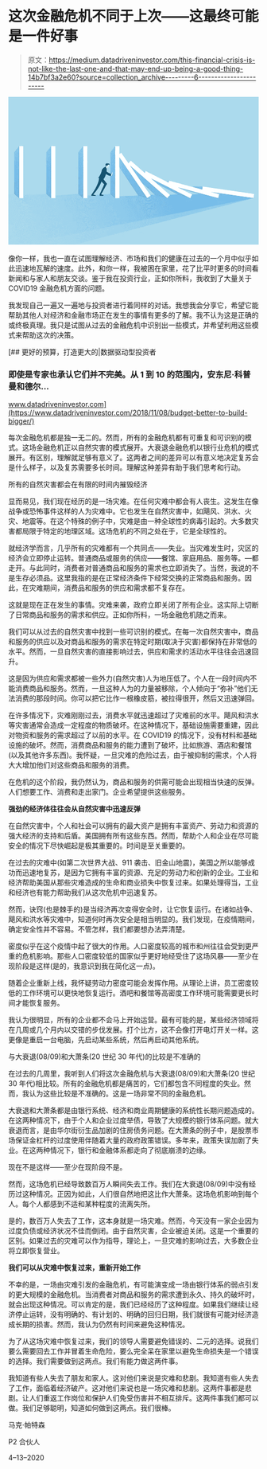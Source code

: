# 这次金融危机不同于上次——这最终可能是一件好事

> 原文：<https://medium.datadriveninvestor.com/this-financial-crisis-is-not-like-the-last-one-and-that-may-end-up-being-a-good-thing-14b7bf3a2e60?source=collection_archive---------6----------------------->

![](img/4e6889c9d9324493dcc95ae497f483c8.png)

像你一样，我也一直在试图理解经济、市场和我们的健康在过去的一个月中似乎如此迅速地瓦解的速度。此外，和你一样，我被困在家里，花了比平时更多的时间看新闻和与家人和朋友交谈。鉴于我在投资行业，正如你所料，我收到了大量关于 COVID19 金融危机方面的问题。

我发现自己一遍又一遍地与投资者进行着同样的对话。我想我会分享它，希望它能帮助其他人对经济和金融市场正在发生的事情有更多的了解。我不认为这是正确的或终极真理。我只是试图从过去的金融危机中识别出一些模式，并希望利用这些模式来帮助这次的决策。

[](https://www.datadriveninvestor.com/2018/11/08/budget-better-to-build-bigger/) [## 更好的预算，打造更大的|数据驱动型投资者

### 即使是专家也承认它们并不完美。从 1 到 10 的范围内，安东尼·科普曼和德尔…

www.datadriveninvestor.com](https://www.datadriveninvestor.com/2018/11/08/budget-better-to-build-bigger/) 

每次金融危机都是独一无二的。然而，所有的金融危机都有可重复和可识别的模式。这场金融危机正以自然灾害的模式展开。大衰退金融危机以银行业危机的模式展开。有区别，理解就足够有意义了。这两者之间的差异可以有意义地决定复苏会是什么样子，以及复苏需要多长时间。理解这种差异有助于我们思考和行动。

所有的自然灾害都会在有限的时间内摧毁经济

显而易见，我们现在经历的是一场灾难。在任何灾难中都会有人丧生。这发生在像战争或恐怖事件这样的人为灾难中。它也发生在自然灾害中，如飓风、洪水、火灾、地震等。在这个特殊的例子中，灾难是由一种全球性的病毒引起的。大多数灾害都局限于特定的地理区域。这场危机的不同之处在于，它是全球性的。

就经济学而言，几乎所有的灾难都有一个共同点——失业。当灾难发生时，灾区的经济会立即停止运转。普通商品或服务的供应——餐馆、家庭用品、服务等。—都走开。与此同时，消费者对普通商品和服务的需求也立即消失了。当然，我说的不是生存必须品。这里我指的是在正常经济条件下经常交换的正常商品和服务。因此，在灾难期间，消费品和服务的供应和需求都不复存在。

这就是现在正在发生的事情。灾难来袭，政府立即关闭了所有企业。这实际上切断了日常商品和服务的需求和供应。正如你所料，一场金融危机随之而来。

我们可以从过去的自然灾害中找到一些可识别的模式。在每一次自然灾害中，商品和服务的供应以及对商品和服务的需求在特定时期(取决于灾害)都保持在非常低的水平。然而，一旦自然灾害的直接影响过去，供应和需求的活动水平往往会迅速回升。

这是因为供应和需求都被一些外力(自然灾害)人为地压低了。个人在一段时间内不能消费商品和服务。然而，一旦这种人为的力量被移除，个人倾向于“弥补”他们无法消费的那段时间。你可以把它比作一根橡皮筋，被拉得很开，然后又迅速弹回。

在许多情况下，灾难刚刚过去，消费水平就迅速超过了灾难前的水平。飓风和洪水等灾害通常会造成一定程度的物质破坏。在这种情况下，基础设施需要重建，因此对物资和服务的需求超过了以前的水平。在 COVID19 的情况下，没有材料和基础设施的破坏。然而，消费商品和服务的能力遭到了破坏，比如旅游、酒店和餐馆(以及其他许多东西)。我怀疑，一旦灾难的危险过去，由于被抑制的需求，个人将大大增加他们对这些商品和服务的消费。

在危机的这个阶段，我仍然认为，商品和服务的供需可能会出现相当快速的反弹。人们想要工作、消费和走出家门。企业希望提供这些服务。

**强劲的经济体往往会从自然灾害中迅速反弹**

在自然灾害中，个人和社会可以拥有的最大资产是拥有丰富资产、劳动力和资源的强大经济的支持和后盾。美国拥有所有这些东西。然而，帮助个人和企业在尽可能安全的情况下尽快崛起是极其重要的。时间是至关重要的。

在过去的灾难中(如第二次世界大战、911 袭击、旧金山地震)，美国之所以能够成功而迅速地复苏，是因为它拥有丰富的资源、充足的劳动力和创新的企业。工业和经济帮助美国从那些灾难造成的生命和商业损失中恢复过来。如果处理得当，工业和经济也有能力帮助我们从这次危机中迅速复苏。

然而，诀窍(也是棘手的)是当经济再次变得安全时，让它恢复运行。在诸如战争、飓风和洪水等灾难中，知道何时再次安全是相当明显的。我们发现，在疫情期间，确定安全性并不容易。不管怎样，我们都要想办法弄清楚。

密度似乎在这个疫情中起了很大的作用。人口密度较高的城市和州往往会受到更严重的危机影响。那些人口密度较低的国家似乎更好地经受住了这场风暴——至少在现阶段是这样(是的，我意识到我在简化这一点)。

随着企业重新上线，我怀疑劳动力密度可能会发挥作用。从理论上讲，员工密度较低的工作环境可以更快地恢复运行。酒吧和餐馆等高密度工作环境可能需要更长时间才能恢复服务。

我认为很明显，所有的企业都不会马上开始运营。最有可能的是，某些经济领域将在几周或几个月内以交错的步伐发展。打个比方，这不会像打开电灯开关一样。这更像是重启一台电脑，先启动某些系统，然后再启动其他系统。

与大衰退(08/09)和大萧条(20 世纪 30 年代)的比较是不准确的

在过去的几周里，我听到人们将这次金融危机与大衰退(08/09)和大萧条(20 世纪 30 年代)相比较。所有的金融危机都是痛苦的，它们都包含不同程度的失业。然而，我认为这些比较是不准确的。这是一场非常不同的金融危机。

大衰退和大萧条都是由银行系统、经济和商业周期健康的系统性长期问题造成的。在这两种情况下，由于个人和企业过度举债，导致了大规模的银行体系问题。就大衰退而言，是由华尔街衍生品加剧的住房债务问题。在大萧条的例子中，是股票市场保证金杠杆的过度使用伴随着大量的政府政策错误。多年来，政策失误加剧了失业。在这两种情况下，银行和金融体系都走向了彻底崩溃的边缘。

现在不是这样——至少在现阶段不是。

然而，这场危机已经导致数百万人瞬间失去工作。我们在大衰退(08/09)中没有经历过这种情况。正因为如此，人们很自然地把这比作大萧条。这场危机影响到每个人。每个人都感到不适和某种程度的流离失所。

是的，数百万人失去了工作，这本身就是一场灾难。然而，今天没有一家企业因为过度负债或经济状况不佳而倒闭。由于自然灾害，企业被迫关闭。这是一个重要的区别。如果过去的灾难可以作为指导，理论上，一旦灾难的影响过去，大多数企业将立即恢复营业。

**我们可以从灾难中恢复过来，重新开始工作**

不幸的是，一场由灾难引发的金融危机，有可能演变成一场由银行体系的弱点引发的更大规模的金融危机。当消费者对商品和服务的需求遭到永久、持久的破坏时，就会出现这种情况。可以肯定的是，我们已经经历了这种程度。如果我们继续让经济停止运转，没有明确的、有计划的、明确的回归日期，我们就很有可能对经济造成长期的损害。然而，我认为仍然有时间来避免这种情况。

为了从这场灾难中恢复过来，我们的领导人需要避免错误的、二元的选择。说我们要么需要回去工作并冒着生命危险，要么完全呆在家里以避免生命损失是一个错误的选择。我们需要做到这两点。我们有能力做这两件事。

我知道有些人失去了朋友和家人。这对他们来说是灾难和悲剧。我知道有些人失去了工作，面临着经济破产。这对他们来说也是一场灾难和悲剧。这两件事都是悲剧。让人们重返工作岗位和保护人们免受伤害并不相互排斥。这两件事我们都可以做。我们足够聪明，知道如何做到这两点。我们很棒。

马克·帕特森

P2 合伙人

4–13–2020